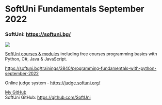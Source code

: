# SoftUni Fundamentals September 2022

### SoftUni: https://softuni.bg/
<a href="https/softuni.bg/"><img src="https://user-images.githubusercontent.com/112943652/191670815-cf55cdc0-97bc-4e13-8005-e071d061c909.png" /> </a>

<a href="https://softuni.bg/trainings/opencourses?filterby=All&category=0">SoftUni courses & modules<a/>
including free courses programming basics with Python, C#, Java & JavaScript.

https://softuni.bg/trainings/3840/programming-fundamentals-with-python-september-2022

Online judge system - https://judge.softuni.org/

<a href="https://github.com/MitkoVtori">My GitHub</a>
<br>
SoftUni GitHub: https://github.com/SoftUni
